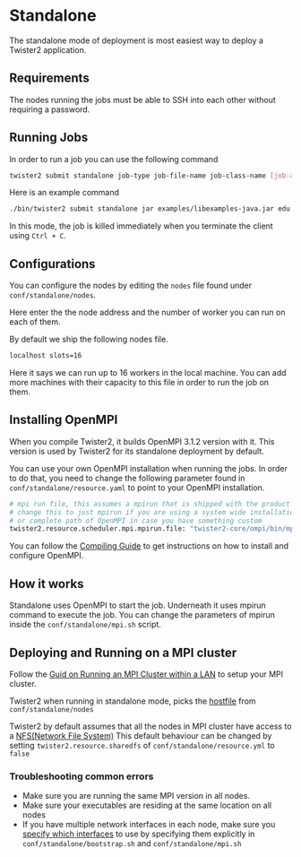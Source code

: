 # Standalone

The standalone mode of deployment is most easiest way to deploy a Twister2 application.

## Requirements

The nodes running the jobs must be able to SSH into each other without requiring a password.

## Running Jobs

In order to run a job you can use the following command

```bash
twister2 submit standalone job-type job-file-name job-class-name [job-args]
```

Here is an example command

```bash
./bin/twister2 submit standalone jar examples/libexamples-java.jar edu.iu.dsc.tws.examples.basic.HelloWorld 8
```

In this mode, the job is killed immediately when you terminate the client using ```Ctrl + C```.

## Configurations

You can configure the nodes by editing the ```nodes``` file found under ```conf/standalone/nodes```.

Here enter the the node address and the number of worker you can run on each of them.

By default we ship the following nodes file.

```bash
localhost slots=16
```

Here it says we can run up to 16 workers in the local machine. You can add more machines with their capacity
to this file in order to run the job on them.

## Installing OpenMPI

When you compile Twister2, it builds OpenMPI 3.1.2 version with it. This version is
used by Twister2 for its standalone deployment by default.

You can use your own OpenMPI installation when running the jobs. In order to do that, you
need to change the following parameter found in ```conf/standalone/resource.yaml``` to point to your OpenMPI installation.

```bash
# mpi run file, this assumes a mpirun that is shipped with the product
# change this to just mpirun if you are using a system wide installation of OpenMPI
# or complete path of OpenMPI in case you have something custom
twister2.resource.scheduler.mpi.mpirun.file: "twister2-core/ompi/bin/mpirun"
```

You can follow the [Compiling Guide](../compiling.md) to get instructions on how to install and configure OpenMPI.

## How it works

Standalone uses OpenMPI to start the job. Underneath it uses mpirun command to execute the job. You can change the parameters
of mpirun inside the ```conf/standalone/mpi.sh``` script.

## Deploying and Running on a MPI cluster

Follow the [Guid on Running an MPI Cluster within a LAN](http://mpitutorial.com/tutorials/running-an-mpi-cluster-within-a-lan/) to setup your MPI cluster. 

Twister2 when running in standalone mode, picks the [hostfile](https://www.open-mpi.org/faq/?category=running#mpirun-hostfile) from ```conf/standalone/nodes```

Twister2 by default assumes that all the nodes in MPI cluster have access to a [NFS(Network File System)](https://en.wikipedia.org/wiki/Network_File_System)
This default behaviour can be changed by setting ``twister2.resource.sharedfs`` of `conf/standalone/resource.yml` to ``false``

### Troubleshooting common errors

* Make sure you are running the same MPI version in all nodes. 
* Make sure your executables are residing at the same location on all nodes
* If you have multiple network interfaces in each node, make sure you [specify which interfaces](https://www.open-mpi.org/faq/?category=tcp#tcp-connection-errors) to use by specifying them explicitly
in ``conf/standalone/bootstrap.sh`` and ``conf/standalone/mpi.sh`` 
